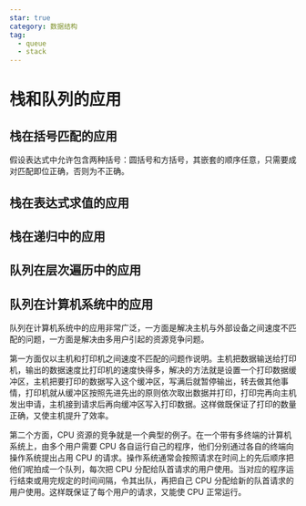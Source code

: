 ```yaml
---
star: true
category: 数据结构
tag: 
  - queue
  - stack
---
```


# 栈和队列的应用
## 栈在括号匹配的应用
假设表达式中允许包含两种括号：圆括号和方括号，其嵌套的顺序任意，只需要成对匹配即位正确，否则为不正确。

## 栈在表达式求值的应用

## 栈在递归中的应用

## 队列在层次遍历中的应用

## 队列在计算机系统中的应用
队列在计算机系统中的应用非常广泛，一方面是解决主机与外部设备之间速度不匹配的问题，一方面是解决由多用户引起的资源竞争问题。

第一方面仅以主机和打印机之间速度不匹配的问题作说明。主机把数据输送给打印机，输出的数据速度比打印机的速度快得多，解决的方法就是设置一个打印数据缓冲区，主机把要打印的数据写入这个缓冲区，写满后就暂停输出，转去做其他事情，打印机就从缓冲区按照先进先出的原则依次取出数据并打印，打印完再向主机发出申请，主机接到请求后再向缓冲区写入打印数据。这样做既保证了打印的数量正确，又使主机提升了效率。

第二个方面，CPU 资源的竞争就是一个典型的例子。在一个带有多终端的计算机系统上，由多个用户需要 CPU 各自运行自己的程序，他们分别通过各自的终端向操作系统提出占用 CPU 的请求。操作系统通常会按照请求在时间上的先后顺序把他们呢拍成一个队列，每次把 CPU 分配给队首请求的用户使用。当对应的程序运行结束或用完规定的时间间隔，令其出队，再把自己 CPU 分配给新的队首请求的用户使用。这样既保证了每个用户的请求，又能使 CPU 正常运行。

